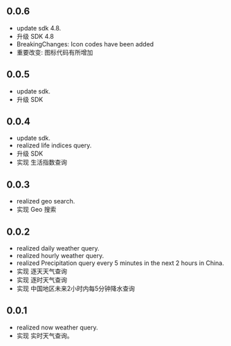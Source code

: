 ## 0.0.6

- update sdk 4.8.
- 升级 SDK 4.8
- BreakingChanges: Icon codes have been added
- 重要改变: 图标代码有所增加

## 0.0.5

- update sdk.
- 升级 SDK

## 0.0.4

- update sdk.
- realized life indices query.
- 升级 SDK
- 实现 生活指数查询

## 0.0.3

- realized geo search.
- 实现 Geo 搜索

## 0.0.2

- realized daily weather query.
- realized hourly weather query.
- realized Precipitation query every 5 minutes in the next 2 hours in China.
- 实现 逐天天气查询
- 实现 逐时天气查询
- 实现 中国地区未来2小时内每5分钟降水查询

## 0.0.1

- realized now weather query.
- 实现 实时天气查询。

